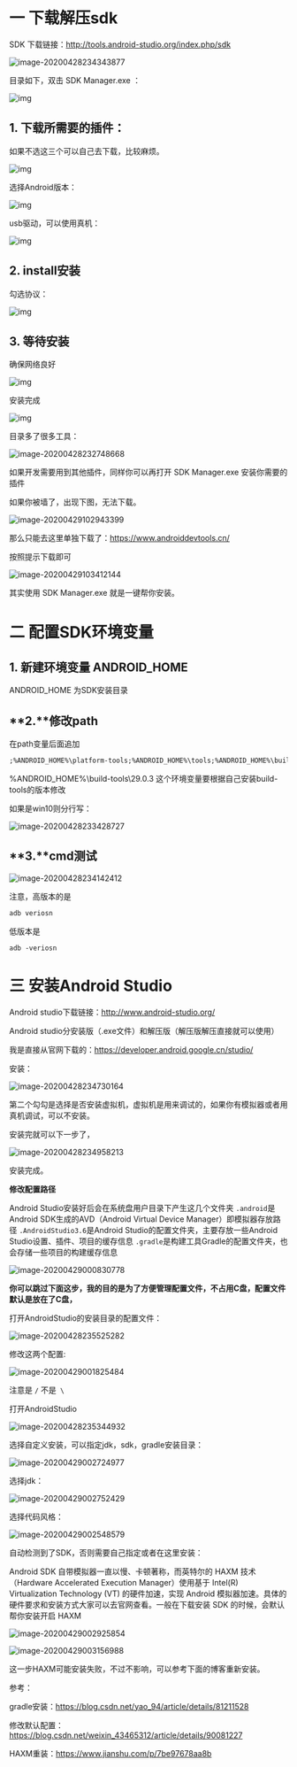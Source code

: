 # 一 下载解压sdk

SDK 下载链接：http://tools.android-studio.org/index.php/sdk

![image-20200428234343877](C:\Users\Administrator\AppData\Roaming\Typora\typora-user-images\image-20200428234343877.png)

目录如下，双击 SDK Manager.exe ：

![img](F:/%E6%9C%89%E9%81%93%E4%BA%91%E6%96%87%E4%BB%B6/huangyongwen0306@163.com%281%29/e4821efbb2204ef39d693c2252b03a3e/clipboard.png)

## 1. 下载所需要的插件：

如果不选这三个可以自己去下载，比较麻烦。

![img](F:/%E6%9C%89%E9%81%93%E4%BA%91%E6%96%87%E4%BB%B6/huangyongwen0306@163.com%281%29/d394e0a91e114e44b472b6e3785e25b0/clipboard.png)

选择Android版本：

![img](F:/%E6%9C%89%E9%81%93%E4%BA%91%E6%96%87%E4%BB%B6/huangyongwen0306@163.com%281%29/0bfd96451fa94ae095048ade46857c8e/clipboard.png)

usb驱动，可以使用真机：

![img](F:/%E6%9C%89%E9%81%93%E4%BA%91%E6%96%87%E4%BB%B6/huangyongwen0306@163.com%281%29/d7a84f36703048f9888f1daa6c1d4812/clipboard.png)

## 2. install安装

勾选协议：

![img](F:/%E6%9C%89%E9%81%93%E4%BA%91%E6%96%87%E4%BB%B6/huangyongwen0306@163.com%281%29/72b487e086844b57b10e0ca9c9331f61/clipboard.png)

## **3. 等待安装**

确保网络良好

![img](F:/%E6%9C%89%E9%81%93%E4%BA%91%E6%96%87%E4%BB%B6/huangyongwen0306@163.com%281%29/4166c45e12b14ca09be353d4e291a293/clipboard.png)

安装完成

![img](file:///F:/%E6%9C%89%E9%81%93%E4%BA%91%E6%96%87%E4%BB%B6/huangyongwen0306@163.com%281%29/469abd1f92914760a4ae4e911a0ffa17/clipboard.png)

目录多了很多工具：

![image-20200428232748668](C:\Users\Administrator\AppData\Roaming\Typora\typora-user-images\image-20200428232748668.png)

如果开发需要用到其他插件，同样你可以再打开 SDK Manager.exe 安装你需要的插件



如果你被墙了，出现下图，无法下载。

![image-20200429102943399](picture/image-20200429102943399.png)

那么只能去这里单独下载了：https://www.androiddevtools.cn/

按照提示下载即可

![image-20200429103412144](picture/image-20200429103412144.png)

其实使用 SDK Manager.exe 就是一键帮你安装。

# 二 配置SDK环境变量

## **1. 新建环境变量 ANDROID_HOME**

ANDROID_HOME 为SDK安装目录

## **2.**修改path 

在path变量后面追加

```xml
;%ANDROID_HOME%\platform-tools;%ANDROID_HOME%\tools;%ANDROID_HOME%\build-tools\29.0.3
```

%ANDROID_HOME%\build-tools\29.0.3 这个环境变量要根据自己安装build-tools的版本修改

如果是win10则分行写：

![image-20200428233428727](C:\Users\Administrator\AppData\Roaming\Typora\typora-user-images\image-20200428233428727.png)

## **3.**cmd测试

![image-20200428234142412](C:\Users\Administrator\AppData\Roaming\Typora\typora-user-images\image-20200428234142412.png)

注意，高版本的是 

```c
adb veriosn
```

低版本是

```
adb -veriosn
```



# 三 安装Android Studio

Android studio下载链接：http://www.android-studio.org/

Android studio分安装版（.exe文件）和解压版（解压版解压直接就可以使用）

我是直接从官网下载的：https://developer.android.google.cn/studio/

安装：

![image-20200428234730164](C:\Users\Administrator\AppData\Roaming\Typora\typora-user-images\image-20200428234730164.png)

第二个勾勾是选择是否安装虚拟机，虚拟机是用来调试的，如果你有模拟器或者用真机调试，可以不安装。

安装完就可以下一步了，

![image-20200428234958213](C:\Users\Administrator\AppData\Roaming\Typora\typora-user-images\image-20200428234958213.png)

安装完成。





**修改配置路径**

Android Studio安装好后会在系统盘用户目录下产生这几个文件夹
`.android`是Android SDK生成的AVD（Android Virtual Device Manager）即模拟器存放路径
`.AndroidStudio3.6`是Android Studio的配置文件夹，主要存放一些Android Studio设置、插件、项目的缓存信息
`.gradle`是构建工具Gradle的配置文件夹，也会存储一些项目的构建缓存信息





![image-20200429000830778](C:\Users\Administrator\AppData\Roaming\Typora\typora-user-images\image-20200429000830778.png)



**你可以跳过下面这步，我的目的是为了方便管理配置文件，不占用C盘，配置文件默认是放在了C盘，**

打开AndroidStudio的安装目录的配置文件：

![image-20200428235525282](C:\Users\Administrator\AppData\Roaming\Typora\typora-user-images\image-20200428235525282.png)

修改这两个配置:

![image-20200429001825484](C:\Users\Administrator\AppData\Roaming\Typora\typora-user-images\image-20200429001825484.png)

注意是 `/` 不是` \`





打开AndroidStudio 

![image-20200428235344932](C:\Users\Administrator\AppData\Roaming\Typora\typora-user-images\image-20200428235344932.png)

选择自定义安装，可以指定jdk，sdk，gradle安装目录：

![image-20200429002724977](C:\Users\Administrator\AppData\Roaming\Typora\typora-user-images\image-20200429002724977.png)

选择jdk：

![image-20200429002752429](C:\Users\Administrator\AppData\Roaming\Typora\typora-user-images\image-20200429002752429.png)

选择代码风格：

![image-20200429002548579](C:\Users\Administrator\AppData\Roaming\Typora\typora-user-images\image-20200429002548579.png)

自动检测到了SDK，否则需要自己指定或者在这里安装：

Android SDK 自带模拟器一直以慢、卡顿著称，而英特尔的 HAXM 技术（Hardware Accelerated Execution Manager）使用基于 Intel(R) Virtualization Technology (VT) 的硬件加速，实现 Android 模拟器加速。具体的硬件要求和安装方式大家可以去官网查看。一般在下载安装 SDK 的时候，会默认帮你安装开启 HAXM



![image-20200429002925854](C:\Users\Administrator\AppData\Roaming\Typora\typora-user-images\image-20200429002925854.png)



![image-20200429003156988](C:\Users\Administrator\AppData\Roaming\Typora\typora-user-images\image-20200429003156988.png)

这一步HAXM可能安装失败，不过不影响，可以参考下面的博客重新安装。



参考：

gradle安装：https://blog.csdn.net/yao_94/article/details/81211528

修改默认配置：https://blog.csdn.net/weixin_43465312/article/details/90081227

HAXM重装：https://www.jianshu.com/p/7be97678aa8b


